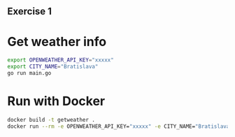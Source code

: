 ## Exercise 1

# Get weather info

```sh
export OPENWEATHER_API_KEY="xxxxx"
export CITY_NAME="Bratislava"
go run main.go
```

# Run with Docker

```sh
docker build -t getweather .
docker run --rm -e OPENWEATHER_API_KEY="xxxxx" -e CITY_NAME="Bratislava" getweather
```
